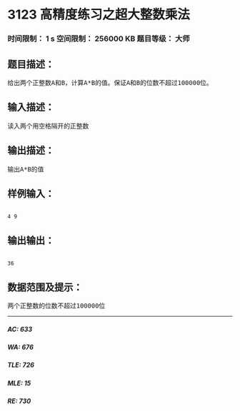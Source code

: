 # 3123 高精度练习之超大整数乘法   
### 时间限制： 1 s     空间限制： 256000 KB     题目等级： 大师  
## 题目描述：  

<pre>
给出两个正整数A和B，计算A*B的值。保证A和B的位数不超过100000位。
</pre>
  
  
## 输入描述：  

<pre>
读入两个用空格隔开的正整数
</pre>
  
  
## 输出描述：  

<pre>
输出A*B的值
</pre>
  
  
## 样例输入：  

<pre><code>
4 9
</code></pre>
  
  
## 输出输出：  

<pre><code>
36
</code></pre>
  
  
## 数据范围及提示：  

<pre>
两个正整数的位数不超过100000位
</pre>
  
  
***  

##### AC: 633  
##### WA: 676  
##### TLE: 726  
##### MLE: 15  
##### RE: 730  
